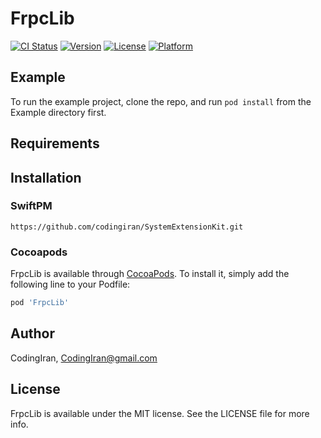 # FrpcLib

[![CI Status](https://img.shields.io/travis/CodingIran/FrpcLib.svg?style=flat)](https://travis-ci.org/CodingIran/FrpcLib)
[![Version](https://img.shields.io/cocoapods/v/FrpcLib.svg?style=flat)](https://cocoapods.org/pods/FrpcLib)
[![License](https://img.shields.io/cocoapods/l/FrpcLib.svg?style=flat)](https://cocoapods.org/pods/FrpcLib)
[![Platform](https://img.shields.io/cocoapods/p/FrpcLib.svg?style=flat)](https://cocoapods.org/pods/FrpcLib)

## Example

To run the example project, clone the repo, and run `pod install` from the Example directory first.

## Requirements

## Installation

### SwiftPM

```
https://github.com/codingiran/SystemExtensionKit.git
```

### Cocoapods

FrpcLib is available through [CocoaPods](https://cocoapods.org). To install
it, simply add the following line to your Podfile:

```ruby
pod 'FrpcLib'
```

## Author

CodingIran, CodingIran@gmail.com

## License

FrpcLib is available under the MIT license. See the LICENSE file for more info.
